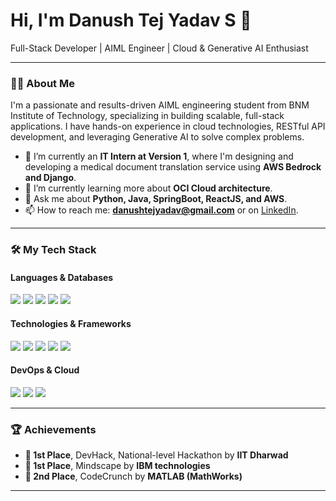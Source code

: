 # Hi, I'm Danush Tej Yadav S 👋

Full-Stack Developer | AIML Engineer | Cloud & Generative AI Enthusiast

---

### 👨‍💻 About Me

I'm a passionate and results-driven AIML engineering student from BNM Institute of Technology, specializing in building scalable, full-stack applications. I have hands-on experience in cloud technologies, RESTful API development, and leveraging Generative AI to solve complex problems.

- 🔭 I’m currently an **IT Intern at Version 1**, where I'm designing and developing a medical document translation service using **AWS Bedrock and Django**.
- 🌱 I’m currently learning more about **OCI Cloud architecture**.
- 💬 Ask me about **Python, Java, SpringBoot, ReactJS, and AWS**.
- 📫 How to reach me: **danushtejyadav@gmail.com** or on [LinkedIn](https://linkedin.com/in/danush-tej-yadav-s/).

---

### 🛠️ My Tech Stack

#### Languages & Databases
<img src="https://img.shields.io/badge/Java-007396?style=for-the-badge&logo=java&logoColor=white">
<img src="https://img.shields.io/badge/Python-3776AB?style=for-the-badge&logo=python&logoColor=white">
<img src="https://img.shields.io/badge/SQL-4479A1?style=for-the-badge&logo=postgresql&logoColor=white">
<img src="https://img.shields.io/badge/MongoDB-47A248?style=for-the-badge&logo=mongodb&logoColor=white">
<img src="https://img.shields.io/badge/PostgreSQL-336791?style=for-the-badge&logo=postgresql&logoColor=white">

#### Technologies & Frameworks
<img src="https://img.shields.io/badge/SpringBoot-6DB33F?style=for-the-badge&logo=spring&logoColor=white">
<img src="https://img.shields.io/badge/Flask-000000?style=for-the-badge&logo=flask&logoColor=white">
<img src="https://img.shields.io/badge/React-61DAFB?style=for-the-badge&logo=react&logoColor=black">
<img src="https://img.shields.io/badge/Hibernate-59666C?style=for-the-badge&logo=hibernate&logoColor=white">
<img src="https://img.shields.io/badge/Junit5-25A162?style=for-the-badge&logo=junit5&logoColor=white">

#### DevOps & Cloud
<img src="https://img.shields.io/badge/Amazon_AWS-232F3E?style=for-the-badge&logo=amazon-aws&logoColor=white">
<img src="https://img.shields.io/badge/Docker-2496ED?style=for-the-badge&logo=docker&logoColor=white">
<img src="https://img.shields.io/badge/Git-F05032?style=for-the-badge&logo=git&logoColor=white">

---

### 🏆 Achievements

- **🥇 1st Place**, DevHack, National-level Hackathon by **IIT Dharwad**
- **🥇 1st Place**, Mindscape by **IBM technologies**
- **🥈 2nd Place**, CodeCrunch by **MATLAB (MathWorks)**

---
